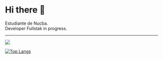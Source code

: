 <h1> Hi there 👋 </h1>

<p >Estudiante de Nucba. 
<br>
Developer Fullstak in progress. </p>
<hr>


<p ><img src="https://github-readme-stats.vercel.app/api?username=fafomax&show_icons=true&theme=default"></p>

[![Top Langs](https://github-readme-stats.vercel.app/api/top-langs/?username=fafomax&layout=demo)](https://github.com/fafomax/github-readme-stats)
 
